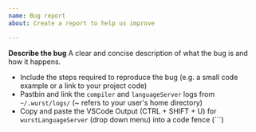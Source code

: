 ```yaml
---
name: Bug report
about: Create a report to help us improve

---
```


**Describe the bug**
A clear and concise description of what the bug is and how it happens.

 * Include the steps required to reproduce the bug (e.g. a small code example or a link to your project code)
 * Pastbin and link the `compiler` and `languageServer` logs from `~/.wurst/logs/` (~ refers to your user's home directory)
 * Copy and paste the VSCode Output (CTRL + SHIFT + U) for `wurstLanguageServer` (drop down menu) into a code fence (```)
